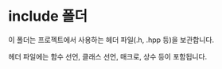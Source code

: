 # include 폴더

이 폴더는 프로젝트에서 사용하는 헤더 파일(.h, .hpp 등)을 보관합니다.

헤더 파일에는 함수 선언, 클래스 선언, 매크로, 상수 등이 포함됩니다.
